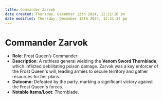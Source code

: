 ```yaml
---
title: Commander Zarvok
date created: Thursday, December 12th 2024, 12:21:16 pm
date modified: Thursday, December 12th 2024, 12:21:34 pm
---
```

# Commander Zarvok
- **Role:** Frost Queen’s Commander
- **Description:** A ruthless general wielding the **Venom Sword Thornblade**, which inflicted debilitating poison damage. Zarvok was a key enforcer of the Frost Queen's will, leading armies to secure territory and gather resources for her plans.
- **Outcome:** Defeated by the party, marking a significant victory against the Frost Queen's forces.
- **Notable Items/Loot:** Thornblade.